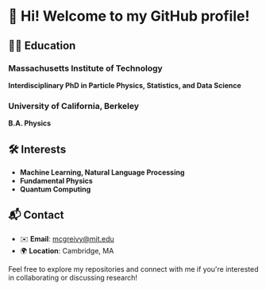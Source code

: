 # 👋 Hi! Welcome to my GitHub profile!

## 🧑‍🎓 Education

### Massachusetts Institute of Technology
**Interdisciplinary PhD in Particle Physics, Statistics, and Data Science**  

### University of California, Berkeley
**B.A. Physics**

## 🛠️ Interests

- **Machine Learning, Natural Language Processing**
- **Fundamental Physics**
- **Quantum Computing**

## 📬 Contact

- ✉️ **Email**: [mcgreivy@mit.edu](mailto:mcgreivy@mit.edu)
- 🌍 **Location**: Cambridge, MA

Feel free to explore my repositories and connect with me if you're interested in collaborating or discussing research!
